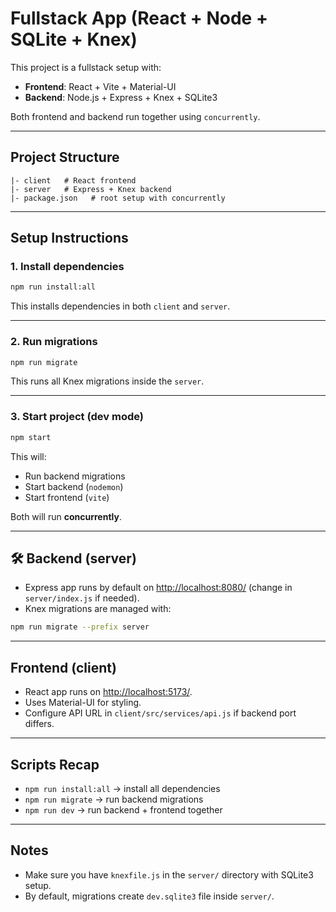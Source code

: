 # Fullstack App (React + Node + SQLite + Knex)

This project is a fullstack setup with:

* **Frontend**: React + Vite + Material-UI
* **Backend**: Node.js + Express + Knex + SQLite3

Both frontend and backend run together using `concurrently`.

---

## Project Structure

```
|- client   # React frontend
|- server   # Express + Knex backend
|- package.json   # root setup with concurrently
```

---

## Setup Instructions

### 1. Install dependencies

```bash
npm run install:all
```

This installs dependencies in both `client` and `server`.

---

### 2. Run migrations

```bash
npm run migrate
```

This runs all Knex migrations inside the `server`.

---

### 3. Start project (dev mode)

```bash
npm start
```

This will:

* Run backend migrations
* Start backend (`nodemon`)
* Start frontend (`vite`)

Both will run **concurrently**.

---

## 🛠 Backend (server)

* Express app runs by default on [http://localhost:8080/](http://localhost:8080) (change in `server/index.js` if needed).
* Knex migrations are managed with:

```bash
npm run migrate --prefix server
```

---

## Frontend (client)

* React app runs on [http://localhost:5173/](http://localhost:5173).
* Uses Material-UI for styling.
* Configure API URL in `client/src/services/api.js` if backend port differs.

---

## Scripts Recap

* `npm run install:all` → install all dependencies
* `npm run migrate` → run backend migrations
* `npm run dev` → run backend + frontend together

---

## Notes

* Make sure you have `knexfile.js` in the `server/` directory with SQLite3 setup.
* By default, migrations create `dev.sqlite3` file inside `server/`.
